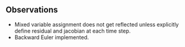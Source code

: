 ## Observations ##

* Mixed variable assignment does not get reflected unless explicitly
  define residual and jacobian at each time step.
* Backward Euler implemented. 



